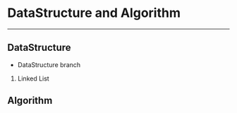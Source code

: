# DataStructure and Algorithm
---
## DataStructure   
- DataStructure branch
1. Linked List
## Algorithm   
